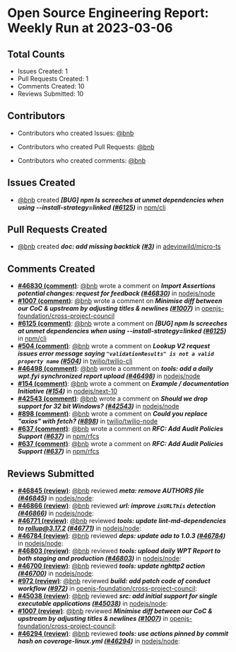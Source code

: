 # Open Source Engineering Report: Weekly Run at 2023-03-06

## Total Counts

* Issues Created: 1
* Pull Requests Created: 1
* Comments Created: 10
* Reviews Submitted: 10

## Contributors

* Contributors who created Issues: [@bnb](https://github.com/bnb)

* Contributors who created Pull Requests: [@bnb](https://github.com/bnb)

* Contributors who created comments: [@bnb](https://github.com/bnb)

## Issues Created

* [@bnb](https://github.com/bnb) created _**[BUG] npm ls screeches at unmet dependencies when using --install-strategy=linked ([#6125](https://github.com/npm/cli/issues/6125))**_ in [npm/cli](https://github.com/npm/cli)

## Pull Requests Created

* [@bnb](https://github.com/bnb) created _**doc: add missing backtick ([#3](https://github.com/adevinwild/micro-ts/pull/3))**_ in [adevinwild/micro-ts](https://github.com/adevinwild/micro-ts)

## Comments Created

* **[#46830 (comment)](https://github.com/nodejs/node/issues/46830#issuecomment-1445795827)**: [@bnb](https://github.com/bnb) wrote a comment on _**Import Assertions potential changes: request for feedback ([#46830](https://github.com/nodejs/node/issues/46830))**_ in [nodejs/node](https://github.com/nodejs/node)
* **[#1007 (comment)](https://github.com/openjs-foundation/cross-project-council/pull/1007#issuecomment-1430150143)**: [@bnb](https://github.com/bnb) wrote a comment on _**Minimise diff between our CoC & upstream by adjusting titles & newlines ([#1007](https://github.com/openjs-foundation/cross-project-council/pull/1007))**_ in [openjs-foundation/cross-project-council](https://github.com/openjs-foundation/cross-project-council)
* **[#6125 (comment)](https://github.com/npm/cli/issues/6125#issuecomment-1423121054)**: [@bnb](https://github.com/bnb) wrote a comment on _**[BUG] npm ls screeches at unmet dependencies when using --install-strategy=linked ([#6125](https://github.com/npm/cli/issues/6125))**_ in [npm/cli](https://github.com/npm/cli)
* **[#504 (comment)](https://github.com/twilio/twilio-cli/issues/504#issuecomment-1423109604)**: [@bnb](https://github.com/bnb) wrote a comment on _**Lookup V2 request issues error message saying `"validationResults" is not a valid property name` ([#504](https://github.com/twilio/twilio-cli/issues/504))**_ in [twilio/twilio-cli](https://github.com/twilio/twilio-cli)
* **[#46498 (comment)](https://github.com/nodejs/node/pull/46498#issuecomment-1419923567)**: [@bnb](https://github.com/bnb) wrote a comment on _**tools: add a daily wpt.fyi synchronized report upload ([#46498](https://github.com/nodejs/node/pull/46498))**_ in [nodejs/node](https://github.com/nodejs/node)
* **[#154 (comment)](https://github.com/nodejs/next-10/issues/154#issuecomment-1414449636)**: [@bnb](https://github.com/bnb) wrote a comment on _**Example / documentation Initiative ([#154](https://github.com/nodejs/next-10/issues/154))**_ in [nodejs/next-10](https://github.com/nodejs/next-10)
* **[#42543 (comment)](https://github.com/nodejs/node/issues/42543#issuecomment-1414445343)**: [@bnb](https://github.com/bnb) wrote a comment on _**Should we drop support for 32 bit Windows? ([#42543](https://github.com/nodejs/node/issues/42543))**_ in [nodejs/node](https://github.com/nodejs/node)
* **[#898 (comment)](https://github.com/twilio/twilio-node/issues/898#issuecomment-1414438699)**: [@bnb](https://github.com/bnb) wrote a comment on _**Could you replace "axios" with fetch? ([#898](https://github.com/twilio/twilio-node/issues/898))**_ in [twilio/twilio-node](https://github.com/twilio/twilio-node)
* **[#637 (comment)](https://github.com/npm/rfcs/pull/637#issuecomment-1412617311)**: [@bnb](https://github.com/bnb) wrote a comment on _**RFC: Add Audit Policies Support ([#637](https://github.com/npm/rfcs/pull/637))**_ in [npm/rfcs](https://github.com/npm/rfcs)
* **[#637 (comment)](https://github.com/npm/rfcs/pull/637#issuecomment-1412588249)**: [@bnb](https://github.com/bnb) wrote a comment on _**RFC: Add Audit Policies Support ([#637](https://github.com/npm/rfcs/pull/637))**_ in [npm/rfcs](https://github.com/npm/rfcs)

## Reviews Submitted

* **[#46845 (review)](https://github.com/nodejs/node/pull/46845#pullrequestreview-1316440998)**: [@bnb](https://github.com/bnb) reviewed _**meta: remove AUTHORS file ([#46845](https://github.com/nodejs/node/pull/46845))**_ in [nodejs/node](https://github.com/nodejs/node): 
* **[#46866 (review)](https://github.com/nodejs/node/pull/46866#pullrequestreview-1316440240)**: [@bnb](https://github.com/bnb) reviewed _**url: improve `isURLThis` detection ([#46866](https://github.com/nodejs/node/pull/46866))**_ in [nodejs/node](https://github.com/nodejs/node): 
* **[#46771 (review)](https://github.com/nodejs/node/pull/46771#pullrequestreview-1312241669)**: [@bnb](https://github.com/bnb) reviewed _**tools: update lint-md-dependencies to rollup@3.17.2 ([#46771](https://github.com/nodejs/node/pull/46771))**_ in [nodejs/node](https://github.com/nodejs/node): 
* **[#46784 (review)](https://github.com/nodejs/node/pull/46784#pullrequestreview-1312241198)**: [@bnb](https://github.com/bnb) reviewed _**deps: update ada to 1.0.3 ([#46784](https://github.com/nodejs/node/pull/46784))**_ in [nodejs/node](https://github.com/nodejs/node): 
* **[#46803 (review)](https://github.com/nodejs/node/pull/46803#pullrequestreview-1312238902)**: [@bnb](https://github.com/bnb) reviewed _**tools: upload daily WPT Report to both staging and production ([#46803](https://github.com/nodejs/node/pull/46803))**_ in [nodejs/node](https://github.com/nodejs/node): 
* **[#46700 (review)](https://github.com/nodejs/node/pull/46700#pullrequestreview-1304460349)**: [@bnb](https://github.com/bnb) reviewed _**tools: update nghttp2 action ([#46700](https://github.com/nodejs/node/pull/46700))**_ in [nodejs/node](https://github.com/nodejs/node): 
* **[#972 (review)](https://github.com/openjs-foundation/cross-project-council/pull/972#pullrequestreview-1298096347)**: [@bnb](https://github.com/bnb) reviewed _**build: add patch code of conduct workflow ([#972](https://github.com/openjs-foundation/cross-project-council/pull/972))**_ in [openjs-foundation/cross-project-council](https://github.com/openjs-foundation/cross-project-council): 
* **[#45038 (review)](https://github.com/nodejs/node/pull/45038#pullrequestreview-1289861714)**: [@bnb](https://github.com/bnb) reviewed _**src: add initial support for single executable applications ([#45038](https://github.com/nodejs/node/pull/45038))**_ in [nodejs/node](https://github.com/nodejs/node): 
* **[#1007 (review)](https://github.com/openjs-foundation/cross-project-council/pull/1007#pullrequestreview-1289844903)**: [@bnb](https://github.com/bnb) reviewed _**Minimise diff between our CoC & upstream by adjusting titles & newlines ([#1007](https://github.com/openjs-foundation/cross-project-council/pull/1007))**_ in [openjs-foundation/cross-project-council](https://github.com/openjs-foundation/cross-project-council): 
* **[#46294 (review)](https://github.com/nodejs/node/pull/46294#pullrequestreview-1289839389)**: [@bnb](https://github.com/bnb) reviewed _**tools: use actions pinned by commit hash on coverage-linux.yml ([#46294](https://github.com/nodejs/node/pull/46294))**_ in [nodejs/node](https://github.com/nodejs/node): 
